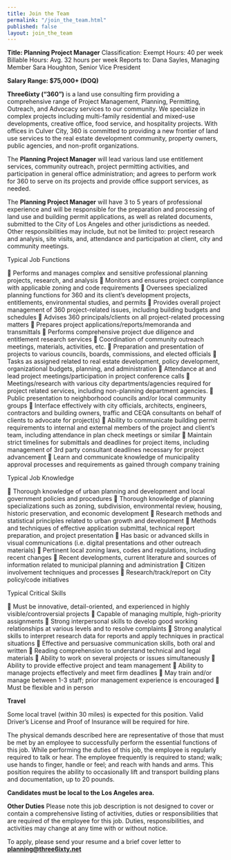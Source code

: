 ```yaml
---
title: Join the Team
permalink: "/join_the_team.html"
published: false
layout: join_the_team
---
```


**Title:          Planning Project Manager**
Classification:     Exempt
Hours:          40 per week
Billable Hours:     Avg. 32 hours per week
Reports to:         Dana Sayles, Managing Member
Sara Houghton, Senior Vice President 

**Salary Range:   $75,000+ (DOQ)**

**Three6ixty (“360”)** is a land use consulting firm providing a comprehensive range of Project Management, Planning, Permitting, Outreach, and Advocacy services to our community. We specialize in complex projects including multi-family residential and mixed-use developments, creative office, food service, and hospitality projects. With offices in Culver City, 360 is committed to providing a new frontier of land use services to the real estate development community, property owners, public agencies, and non-profit organizations.

The **Planning Project Manager** will lead various land use entitlement services, community outreach, project permitting activities, and participation in general office administration; and agrees to perform work for 360 to serve on its projects and provide office support services, as needed.

The **Planning Project Manager** will have 3 to 5 years of professional experience and will be responsible for the preparation and processing of land use and building permit applications, as well as related documents, submitted to the City of Los Angeles and other jurisdictions as needed.  Other responsibilities may include, but not be limited to: project research and analysis, site visits, and, attendance and participation at client, city and community meetings.


Typical Job Functions

   Performs and manages complex and sensitive professional planning projects, research, and analysis
   Monitors and ensures project compliance with applicable zoning and code requirements
   Oversees specialized planning functions for 360 and its client’s development projects, entitlements, environmental studies, and permits
   Provides overall project management of 360 project-related issues, including 
building budgets and schedules
   Advises 360 principals/clients on all project-related processing matters
   Prepares project applications/reports/memoranda and transmittals
   Performs comprehensive project due diligence and entitlement research services
   Coordination of community outreach meetings, materials, activities, etc.
   Preparation and presentation of projects to various councils, boards, commissions, and elected officials
   Tasks as assigned related to real estate development, policy development, organizational budgets, planning, and administration
   Attendance at and lead project meetings/participation in project conference calls
   Meetings/research with various city departments/agencies required for project related services, including non-planning department agencies.
   Public presentation to neighborhood councils and/or local community groups
   Interface effectively with city officials, architects, engineers, contractors and building owners, traffic and CEQA consultants on behalf of clients to advocate for project(s)
   Ability to communicate building permit requirements to internal and external members of the project and client’s team, including attendance in plan check meetings or similar
   Maintain strict timelines for submittals and deadlines for project items, including management of 3rd party consultant deadlines necessary for project advancement
   Learn and communicate knowledge of municipality approval processes and requirements as gained through company training

Typical Job Knowledge

   Thorough knowledge of urban planning and development and local government policies and procedures
   Thorough knowledge of planning specializations such as zoning, subdivision, environmental review, housing, historic preservation, and economic development
   Research methods and statistical principles related to urban growth and development
   Methods and techniques of effective application submittal, technical report preparation, and project presentation
   Has basic or advanced skills in visual communications (i.e. digital presentations and other outreach materials)
   Pertinent local zoning laws, codes and regulations, including recent changes
   Recent developments, current literature and sources of information related to municipal planning and administration
   Citizen involvement techniques and processes
   Research/track/report on City policy/code initiatives

Typical Critical Skills

   Must be innovative, detail-oriented, and experienced in highly visible/controversial projects
   Capable of managing multiple, high-priority assignments
   Strong interpersonal skills to develop good working relationships at various levels and to resolve complaints
   Strong analytical skills to interpret research data for reports and apply techniques in practical situations
   Effective and persuasive communication skills, both oral and written
   Reading comprehension to understand technical and legal materials
   Ability to work on several projects or issues simultaneously
   Ability to provide effective project and team management
   Ability to manage projects effectively and meet firm deadlines
   May train and/or manage between 1-3 staff; prior management experience is encouraged
   Must be flexible and in person


**Travel**

Some local travel (within 30 miles) is expected for this position.  Valid Driver’s License and Proof of Insurance will be required for hire.

The physical demands described here are representative of those that must be met by an employee to successfully perform the essential functions of this job. While performing the duties of this job, the employee is regularly required to talk or hear. The employee frequently is required to stand; walk; use hands to finger, handle or feel; and reach with hands and arms. This position requires the ability to occasionally lift and transport building plans and documentation, up to 20 pounds.

**Candidates must be local to the Los Angeles area.**

**Other Duties**
Please note this job description is not designed to cover or contain a comprehensive listing of activities, duties or responsibilities that are required of the employee for this job. Duties, responsibilities, and activities may change at any time with or without notice. 

To apply, please send your resume and a brief cover letter to **planning@three6ixty.net**

